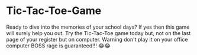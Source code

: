 # Tic-Tac-Toe-Game
Ready to dive into the memories of your school days? If yes then this game will surely help you out. Try the Tic-Tac-Toe game today but, not on the last page of your register but on computer. Warning don't play it on your office computer BOSS rage is guaranteed!!! 😂😂  
